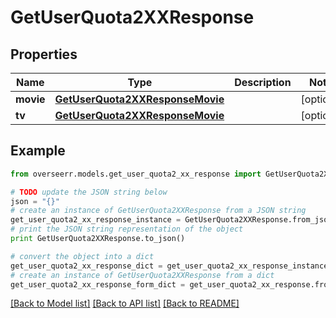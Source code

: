 # GetUserQuota2XXResponse


## Properties

Name | Type | Description | Notes
------------ | ------------- | ------------- | -------------
**movie** | [**GetUserQuota2XXResponseMovie**](GetUserQuota2XXResponseMovie.md) |  | [optional] 
**tv** | [**GetUserQuota2XXResponseMovie**](GetUserQuota2XXResponseMovie.md) |  | [optional] 

## Example

```python
from overseerr.models.get_user_quota2_xx_response import GetUserQuota2XXResponse

# TODO update the JSON string below
json = "{}"
# create an instance of GetUserQuota2XXResponse from a JSON string
get_user_quota2_xx_response_instance = GetUserQuota2XXResponse.from_json(json)
# print the JSON string representation of the object
print GetUserQuota2XXResponse.to_json()

# convert the object into a dict
get_user_quota2_xx_response_dict = get_user_quota2_xx_response_instance.to_dict()
# create an instance of GetUserQuota2XXResponse from a dict
get_user_quota2_xx_response_form_dict = get_user_quota2_xx_response.from_dict(get_user_quota2_xx_response_dict)
```
[[Back to Model list]](../README.md#documentation-for-models) [[Back to API list]](../README.md#documentation-for-api-endpoints) [[Back to README]](../README.md)



